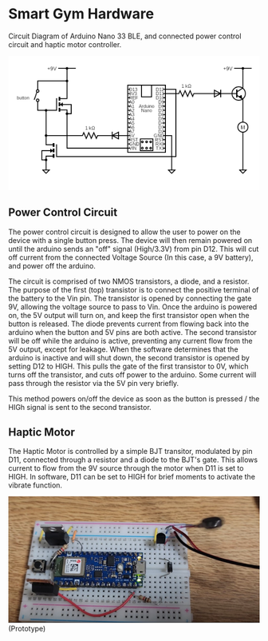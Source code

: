# Smart Gym Hardware

Circuit Diagram of Arduino Nano 33 BLE, and connected power control circuit and haptic motor controller.

![Image](./hw_NANO33BLE/circuit.png)

## Power Control Circuit

The power control circuit is designed to allow the user to power on the device with a single button press. The device will then remain powered on until the arduino sends an "off" signal (High/3.3V) from pin D12. This will cut off current from the connected Voltage Source (In this case, a 9V battery), and power off the arduino. 

The circuit is comprised of two NMOS transistors, a diode, and a resistor. The purpose of the first (top) transistor is to connect the positive terminal of the battery to the Vin pin. The transistor is opened by connecting the gate 9V, allowing the voltage source to pass to Vin. Once the arduino is powered on, the 5V output will turn on, and keep the first transistor open when the button is released. The diode prevents current from flowing back into the arduino when the button and 5V pins are both active. The second transistor will be off while the arduino is active, preventing any current flow from the 5V output, except for leakage. When the software determines that the arduino is inactive and will shut down, the second transistor is opened by setting D12 to HIGH. This pulls the gate of the first transistor to 0V, which turns off the transistor, and cuts off power to the arduino. Some current will pass through the resistor via the 5V pin very briefly.

This method powers on/off the device as soon as the button is pressed / the HIGh signal is sent to the second transistor.

## Haptic Motor
The Haptic Motor is controlled by a simple BJT transitor, modulated by pin D11, connected through a resistor and a diode to the BJT's gate. This allows current to flow from the 9V source through the motor when D11 is set to HIGH. In software, D11 can be set to HIGH for brief moments to activate the vibrate function. 

![prototype](./circuitprototype2.jpg)
(Prototype)
